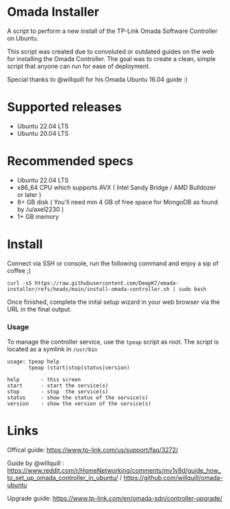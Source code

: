 # Omada Installer
A script to perform a new install of the TP-Link Omada Software Controller on Ubuntu.

This script was created due to convoluted or outdated guides on the web for installing the Omada Controller. The goal was to create a clean, simple script that anyone can run for ease of deployment.

Special thanks to @willquill for his Omada Ubuntu 16.04 guide :)

# Supported releases
- Ubuntu 22.04 LTS
- Ubuntu 20.04 LTS

# Recommended specs
- Ubuntu 22.04 LTS
- x86_64 CPU which supports AVX ( Intel Sandy Bridge / AMD Bulldozer or later )
- 8+ GB disk ( You'll need min 4 GB of free space for MongoDB as found by /u/axel2230 )
- 1+ GB memory

# Install
Connect via SSH or console, run the following command and enjoy a sip of coffee ;)

```
curl -sS https://raw.githubusercontent.com/DeepK7/omada-installer/refs/heads/main/install-omada-controller.sh | sudo bash
```

Once finished, complete the inital setup wizard in your web browser via the URL in the final output.

### Usage
To manage the controller service, use the `tpeap` script as root.
The script is located as a symlink in `/usr/bin`

```
usage: tpeap help
       tpeap (start|stop|status|version)

help       - this screen
start      - start the service(s)
stop       - stop  the service(s)
status     - show the status of the service(s)
version    - show the version of the service(s)
```

# Links
Offical guide: https://www.tp-link.com/us/support/faq/3272/

Guide by @willquill : https://www.reddit.com/r/HomeNetworking/comments/mv1v9d/guide_how_to_set_up_omada_controller_in_ubuntu/ / https://github.com/willquill/omada-ubuntu

Upgrade guide: https://www.tp-link.com/en/omada-sdn/controller-upgrade/
